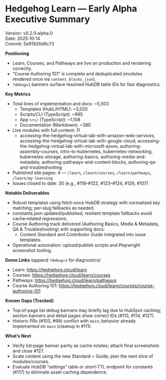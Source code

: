 # Hedgehog Learn — Early Alpha Executive Summary

Version: v0.2.0‑alpha.0  
Date: 2025‑10‑14  
Commit: 5e91926d9c73

**Positioning**
- Learn, Courses, and Pathways are live on production and rendering correctly.
- “Course Authoring 101” is complete and deduplicated (modules rendered once via `content_blocks_json`).
- `?debug=1` banners surface resolved HubDB table IDs for fast diagnostics.

**Key Metrics**
- Total lines of implementation and docs: ~5,503
  - Templates (HubL/HTML): ~3,020
  - Scripts/CLI (TypeScript): ~995
  - App `src/` (TypeScript): ~1,108
  - Documentation (Markdown): ~380
- Live modules with full content: 11
  - accessing-the-hedgehog-virtual-lab-with-amazon-web-services, accessing-the-hedgehog-virtual-lab-with-google-cloud, accessing-the-hedgehog-virtual-lab-with-microsoft-azure, authoring-assembly-courses, intro-to-kubernetes, kubernetes-networking, kubernetes-storage, authoring-basics, authoring-media-and-metadata, authoring-pathways-and-content-blocks, authoring-qa-and-troubleshooting
- Published site pages: 4 — `/learn`, `/learn/courses`, `/learn/pathways`, `/learn/my-learning`
- Issues closed to date: 30 (e.g., #118–#122, #123–#124, #126, #107)

**Notable Deliverables**
- Robust templates using fetch‑once HubDB strategy with normalized key matching; per‑slug fallbacks as needed.
- constants.json updated/published; resilient template fallbacks avoid cache‑related regressions.
- Course Authoring track delivered (Authoring Basics, Media & Metadata, QA & Troubleshooting) with supporting docs:
  - Content Standard and Contributor Guide integrated into issue templates.
- Operational automation: upload/publish scripts and Playwright screenshot tooling.

**Demo Links** (append `?debug=1` for diagnostics)
- Learn: https://hedgehog.cloud/learn
- Courses: https://hedgehog.cloud/learn/courses
- Pathways: https://hedgehog.cloud/learn/pathways
- Course Authoring 101: https://hedgehog.cloud/learn/courses/course-authoring-101

**Known Gaps (Tracked)**
- Top‑of‑page list debug banners may briefly lag due to HubSpot caching; section banners and detail pages show correct IDs (#113, #114, #127).
- Historic PRs (#103, #99) conflict with `main`; behavior already implemented on `main` (cleanup in #111).

**What’s Next**
- Verify list‑page banner parity as cache rotates; attach final screenshots and close #127.
- Scale content using the new Standard + Guide; plan the next slice of modules/courses.
- Evaluate HubDB “settings” table or short‑TTL endpoint for constants (#117) to eliminate asset caching dependence.
